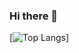 ### Hi there 👋

[![Top Langs](https://github-readme-stats-omega-three-38.vercel.app/api/top-langs/?username=MartinDobrusky)]

<!--
**MartinDobrusky/MartinDobrusky** is a ✨ _special_ ✨ repository because its `README.md` (this file) appears on your GitHub profile.

Here are some ideas to get you started:

- 🔭 I’m currently working on ...
- 🌱 I’m currently learning ...
- 👯 I’m looking to collaborate on ...
- 🤔 I’m looking for help with ...
- 💬 Ask me about ...
- 📫 How to reach me: ...
- 😄 Pronouns: ...
- ⚡ Fun fact: ...
-->
